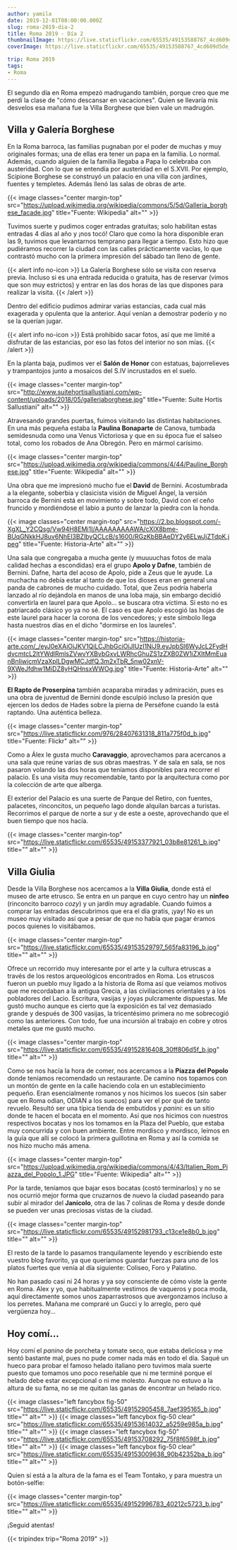 ```yaml
---
author: yamila
date: 2019-12-01T08:00:00.000Z
slug: roma-2019-dia-2
title: Roma 2019 - Día 2
thumbnailImage: https://live.staticflickr.com/65535/49153588767_4cd609d5de_z.jpg
coverImage: https://live.staticflickr.com/65535/49153588767_4cd609d5de_z.jpg

trip: Roma 2019
tags:
- Roma
---
```


El segundo día en Roma empezó madrugando también, porque creo que me perdí la clase de "cómo descansar en vacaciones". Quien se llevaría mis desvelos esa mañana fue la Villa Borghese que bien vale un madrugón.

<!--more-->

## Villa y Galería Borghese

En la Roma barroca, las familias pugnaban por el poder de muchas y muy originales formas; una de ellas era tener un papa en la familia. Lo normal. Además, cuando alguien de la familia llegaba a Papa lo celebraba con austeridad. Con lo que se entendía por austeridad en el S.XVII. Por ejemplo, Scipione Borghese se construyó un palacio en una villa con jardines, fuentes y templetes. Además llenó las salas de obras de arte.

{{< image classes="center margin-top" src="https://upload.wikimedia.org/wikipedia/commons/5/5d/Galleria_borghese_facade.jpg" title="Fuente: Wikipedia" alt="" >}}

Tuvimos suerte y pudimos coger entradas gratuitas; solo habilitan estas entradas 4 días al año y ¡nos tocó! Claro que como la hora disponible eran las 9, tuvimos que levantarnos temprano para llegar a tiempo. Esto hizo que pudiéramos recorrer la ciudad con las calles prácticamente vacías, lo que contrastó mucho con la primera impresión del sábado tan lleno de gente.

{{< alert info no-icon >}}
La Galería Borghese sólo se visita con reserva previa. Incluso si es una entrada reducida o gratuita, has de reservar (vimos que son muy estrictos) y entrar en las dos horas de las que dispones para realizar la visita.
{{< /alert >}}

Dentro del edificio pudimos admirar varias estancias, cada cual más exagerada y opulenta que la anterior. Aquí venían a demostrar poderío y no se la querían jugar.

{{< alert info no-icon >}}
Está prohibido sacar fotos, así que me limité a disfrutar de las estancias, por eso las fotos del interior no son mías.
{{< /alert >}}

En la planta baja, pudimos ver el **Salón de Honor** con estatuas, bajorrelieves y trampantojos junto a mosaicos del S.IV incrustados en el suelo.

{{< image classes="center margin-top" src="http://www.suitehortisallustiani.com/wp-content/uploads/2018/05/galleriaborghese.jpg" title="Fuente: Suite Hortis Sallustiani" alt="" >}}

Atravesando grandes puertas, fuimos visitando las distintas habitaciones. En una más pequeña estaba la **Paulina Bonaparte** de Canova, tumbada semidesnuda como una Venus Victoriosa y que en su época fue el salseo total, como los robados de Ana Obregón. Pero en mármol carísimo.

{{< image classes="center margin-top" src="https://upload.wikimedia.org/wikipedia/commons/4/44/Pauline_Borghese.jpg" title="Fuente: Wikipedia" alt="" >}}

Una obra que me impresionó mucho fue el **David** de Bernini. Acostumbrada a la elegante, soberbia y clasicista visión de Miguel Ángel, la versión barroca de Bernini está en movimiento y sobre todo, David con el ceño fruncido y mordiéndose el labio a punto de lanzar la piedra con la honda.

{{< image classes="center margin-top" src="https://2.bp.blogspot.com/-XgXL_Y2CQsg/Vw94H8EMi1I/AAAAAAAAAWA/cXlX8bme-BUqGNkkHJ8uv6NhEl3BZlbyQCLcB/s1600/RGzKbBBAeDY2y6ELwJjZTdpK.jpeg" title="Fuente: Historia-Arte" alt="" >}}

Una sala que congregaba a mucha gente (y muuuuchas fotos de mala calidad hechas a escondidas) era el grupo **Apolo y Dafne**, también de Bernini. Dafne, harta del acoso de Apolo, pide a Zeus que le ayude. La muchacha no debía estar al tanto de que los dioses eran en general una panda de cabrones de mucho cuidado. Total, que Zeus podría haberla lanzado al río dejándola en manos de una loba maja, sin embargo decidió convertirla en laurel para que Apolo... se buscara otra víctima. Si esto no es patriarcado clásico yo ya no sé. El caso es que Apolo escogió las hojas de este laurel para hacer la corona de los vencedores; y este símbolo llega hasta nuestros días en el dicho "dormirse en los laureles".

{{< image classes="center margin-top" src="https://historia-arte.com/_/eyJ0eXAiOiJKV1QiLCJhbGciOiJIUzI1NiJ9.eyJpbSI6WyJcL2FydHdvcmtcL2ltYWdlRmlsZVwvYXBvbGxvLWRhcGhuZS1zZXB0ZW1iZXItMmEuanBnIiwicmVzaXplLDgwMCJdfQ.3m2xTbR_5nw02xnV-9XWeJfdhw1MiDZ8yHQHnsxWWOg.jpg" title="Fuente: Historia-Arte" alt="" >}}

**El Rapto de Proserpina** también acaparaba miradas y admiración, pues es una obra de juventud de Bernini donde esculpió incluso la presión que ejercen los dedos de Hades sobre la pierna de Perséfone cuando la está raptando. Una auténtica belleza.

{{< image classes="center margin-top" src="https://live.staticflickr.com/976/28407631318_811a775f0d_b.jpg" title="Fuente: Flickr" alt="" >}}

Como a Álex le gusta mucho **Caravaggio**, aprovechamos para acercanos a una sala que reúne varias de sus obras maestras. Y de sala en sala, se nos pasaron volando las dos horas que teníamos disponibles para recorrer el palacio. Es una visita muy recomendable, tanto por la arquitectura como por la colección de arte que alberga.

El exterior del Palacio es una suerte de Parque del Retiro, con fuentes, palacetes, rinconcitos, un pequeño lago donde alquilan barcas a turistas. Recorrimos el parque de norte a sur y de este a oeste, aprovechando que el buen tiempo que nos hacía.

{{< image classes="center margin-top" src="https://live.staticflickr.com/65535/49153377921_03b8e81261_b.jpg" title="" alt="" >}}

## Villa Giulia

Desde la Villa Borghese nos acercamos a la **Villa Giulia**, donde está el museo de arte etrusco. Se entra en un parque en cuyo centro hay un **ninfeo** (rinconcito barroco <em>cozy</em>) y un jardín muy agradable. Cuando fuimos a comprar las entradas descubrimos que era el día gratis, ¡yay! No es un museo muy visitado así que a pesar de que no había que pagar éramos pocos quienes lo visitábamos.

{{< image classes="center margin-top" src="https://live.staticflickr.com/65535/49153529797_565fa83196_b.jpg" title="" alt="" >}}

Ofrece un recorrido muy interesante por el arte y la cultura etruscas a través de los restos arqueológicos encontrados en Roma. Los etruscos fueron un pueblo muy ligado a la historia de Roma así que veíamos motivos que me recordaban a la antigua Grecia, a las civiliaciones orientales y a los pobladores del Lacio. Escritura, vasijas y joyas pulcramente dispuestas. Me gustó mucho aunque es cierto que la exposición es tal vez demasiado grande y después de 300 vasijas, la tricentésimo primera no me sobrecogió como las anteriores. Con todo, fue una incursión al trabajo en cobre y otros metales que me gustó mucho.

{{< image classes="center margin-top" src="https://live.staticflickr.com/65535/49152816408_30ff806d5f_b.jpg" title="" alt="" >}}

Como se nos hacía la hora de comer, nos acercamos a la **Piazza del Popolo** donde teníamos recomendado un restaurante. De camino nos topamos con un montón de gente en la calle haciendo cola en un establecimiento pequeño. Eran esencialmente romanos y nos hicimos los suecos (sin saber que en Roma odian, ODIAN a los suecos) para ver el por qué de tanto revuelo. Resultó ser una típica tienda de embutidos y <em>panini</em>: es un sitio donde te hacen el bocata en el momento. Así que nos hicimos con nuestros respectivos bocatas y nos los tomamos en la Plaza del Pueblo, que estaba muy concurrida y con buen ambiente. Entre mordisco y mordisco, leímos en la guía que allí se colocó la primera guillotina en Roma y así la comida se nos hizo mucho más amena.

{{< image classes="center margin-top" src="https://upload.wikimedia.org/wikipedia/commons/4/43/Italien_Rom_Piazza_del_Popolo_1.JPG" title="Fuente: Wikipedia" alt="" >}}

Por la tarde, teníamos que bajar esos bocatas (costó terminarlos) y no se nos ocurrió mejor forma que cruzarnos de nuevo la ciudad paseando para subir al mirador del **Janícolo**, otra de las 7 colinas de Roma y desde donde se pueden ver unas preciosas vistas de la ciudad.

{{< image classes="center margin-top" src="https://live.staticflickr.com/65535/49152981793_c13ce1e8b0_b.jpg" title="" alt="" >}}

El resto de la tarde lo pasamos tranquilamente leyendo y escribiendo este vuestro blog favorito, ya que queríamos guardar fuerzas para uno de los platos fuertes que venía al día siguiente: Coliseo, Foro y Palatino.

No han pasado casi ni 24 horas y ya soy consciente de cómo viste la gente en Roma. Alex y yo, que habitualmente vestimos de vaqueros y poca moda, aquí directamente somos unos zaparrastrosos que avergonzamos incluso a los perretes. Mañana me compraré un Gucci y lo arreglo, pero qué vergüenza hoy...

## Hoy comí...

Hoy comí el <em>panino</em> de porcheta y tomate seco, que estaba deliciosa y me sentó bastante mal, pues no pude comer nada más en todo el día. Saqué un hueco para probar el famoso helado italiano pero tuvimos mala suerte puesto que tomamos uno poco reseñable que ni me terminé porque el helado debe estar excepcional o ni me molesto. Aunque no estuvo a la altura de su fama, no se me quitan las ganas de encontrar un helado rico.

{{< image classes="left fancybox fig-50" src="https://live.staticflickr.com/65535/49152905458_7aef395165_b.jpg" title="" alt="" >}}
{{< image classes="left fancybox fig-50 clear" src="https://live.staticflickr.com/65535/49153614032_a5259e985a_b.jpg" title="" alt="" >}}
{{< image classes="left fancybox fig-50" src="https://live.staticflickr.com/65535/49153708292_75f8f6598f_b.jpg" title="" alt="" >}}
{{< image classes="left fancybox fig-50 clear" src="https://live.staticflickr.com/65535/49153009638_90b42352ba_b.jpg" title="" alt="" >}}

Quien sí está a la altura de la fama es el Team Tontako, y para muestra un botón-selfie:

{{< image classes="center margin-top" src="https://live.staticflickr.com/65535/49152996783_40212c5723_b.jpg" title="" alt="" >}}

¡Seguid atentas!

{{< tripindex trip="Roma 2019" >}}
